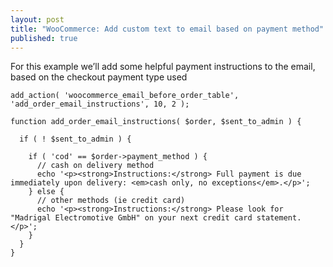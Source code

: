 ```yaml
---
layout: post
title: "WooCommerce: Add custom text to email based on payment method"
published: true
---
```




For this example we’ll add some helpful payment instructions to the email, based on the checkout payment type used


    add_action( 'woocommerce_email_before_order_table', 'add_order_email_instructions', 10, 2 );
     
    function add_order_email_instructions( $order, $sent_to_admin ) {
      
      if ( ! $sent_to_admin ) {
     
        if ( 'cod' == $order->payment_method ) {
          // cash on delivery method
          echo '<p><strong>Instructions:</strong> Full payment is due immediately upon delivery: <em>cash only, no exceptions</em>.</p>';
        } else {
          // other methods (ie credit card)
          echo '<p><strong>Instructions:</strong> Please look for "Madrigal Electromotive GmbH" on your next credit card statement.</p>';
        }
      }
    }
